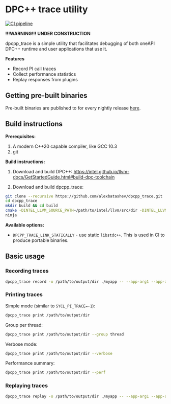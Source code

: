 # DPC++ trace utility

[![CI pipeline](https://github.com/alexbatashev/dpcpp_trace/actions/workflows/ci.yaml/badge.svg?event=schedule)](https://github.com/alexbatashev/dpcpp_trace/actions/workflows/ci.yaml?query=event%3Aschedule)

**!!!WARNING!!! UNDER CONSTRUCTION**

dpcpp_trace is a simple utility that facilitates debugging of both oneAPI DPC++
runtime and user applications that use it.

**Features**

- Record PI call traces
- Collect performance statistics
- Replay responses from plugins

## Getting pre-built binaries

Pre-built binaries are published to for every nightly release [here](https://github.com/alexbatashev/dpcpp_trace/actions/workflows/ci.yaml?query=event%3Aschedule).

## Build instructions

**Prerequisites:**

1. A modern C++20 capable compiler, like GCC 10.3
2. git

**Build instructions:**

1. Download and build DPC++: https://intel.github.io/llvm-docs/GetStartedGuide.html#build-dpc-toolchain

2. Download and build dpcpp_trace:

```bash
git clone --recursive https://github.com/alexbatashev/dpcpp_trace.git
cd dpcpp_trace
mkdir build && cd build
cmake -DINTEL_LLVM_SOURCE_PATH=/path/to/intel/llvm/src/dir -DINTEL_LLVM_BINARY_PATH=/path/to/intel/llvm/build/dir -GNinja ..
ninja
```

**Available options:**

- `DPCPP_TRACE_LINK_STATICALLY` - use static `libstdc++`. This is used in CI to
  produce portable binaries.

## Basic usage

### Recording traces
```bash
dpcpp_trace record -o /path/to/output/dir ./myapp -- --app-arg1 --app-arg2=foo
```

### Printing traces
Simple mode (similar to `SYCL_PI_TRACE=-1`):

```bash
dpcpp_trace print /path/to/output/dir
```

Group per thread:

```bash
dpcpp_trace print /path/to/output/dir --group thread
```

Verbose mode:

```bash
dpcpp_trace print /path/to/output/dir --verbose
```

Performance summary:

```bash
dpcpp_trace print /path/to/output/dir --perf
```

### Replaying traces
```bash
dpcpp_trace replay -o /path/to/output/dir ./myapp -- --app-arg1 --app-arg2=foo
```
